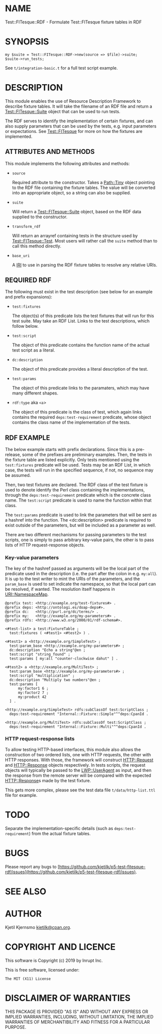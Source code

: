 # NAME

Test::FITesque::RDF - Formulate Test::FITesque fixture tables in RDF

# SYNOPSIS

    my $suite = Test::FITesque::RDF->new(source => $file)->suite;
    $suite->run_tests;

See `t/integration-basic.t` for a full test script example.

# DESCRIPTION

This module enables the use of Resource Description Framework to
describe fixture tables. It will take the filename of an RDF file and
return a [Test::FITesque::Suite](https://metacpan.org/pod/Test::FITesque::Suite) object that can be used to run
tests.

The RDF serves to identify the implementation of certain fixtures, and
can also supply parameters that can be used by the tests, e.g. input
parameters or expectations. See [Test::FITesque](https://metacpan.org/pod/Test::FITesque) for more on how the
fixtures are implemented.

## ATTRIBUTES AND METHODS

This module implements the following attributes and methods:

- `source`

    Required attribute to the constructor. Takes a [Path::Tiny](https://metacpan.org/pod/Path::Tiny) object
    pointing to the RDF file containing the fixture tables. The value will
    be converted into an appropriate object, so a string can also be
    supplied.

- `suite`

    Will return a [Test::FITesque::Suite](https://metacpan.org/pod/Test::FITesque::Suite) object, based on the RDF data supplied to the constructor.

- `transform_rdf`

    Will return an arrayref containing tests in the structure used by
    [Test::FITesque::Test](https://metacpan.org/pod/Test::FITesque::Test). Most users will rather call the `suite`
    method than to call this method directly.

- `base_uri`

    A [IRI](https://metacpan.org/pod/IRI) to use in parsing the RDF fixture tables to resolve any relative URIs.

## REQUIRED RDF

The following must exist in the test description (see below for an example and prefix expansions):

- `test:fixtures`

    The object(s) of this predicate lists the test fixtures that will run
    for this test suite. May take an RDF List. Links to the test
    descriptions, which follow below.

- `test:script`

    The object of this predicate contains the function name of the actual test script as a literal.

- `dc:description`

    The object of this predicate provides a literal description of the test.

- `test:params`

    The object of this predicate links to the paramaters, which may have many different shapes.

- `rdf:type` aka `<a`>

    The object of this predicate is the class of test, which again links
    contains the required `deps:test-requirement` predicate, whose object
    contains the class name of the implementation of the tests.

## RDF EXAMPLE

The below example starts with prefix declarations. Since this is a
pre-release, some of the prefixes are preliminary examples. Then, the
tests in the fixture table are listed explicitly. Only tests mentioned
using the `test:fixtures` predicate will be used. Tests may be an RDF
List, in which case, the tests will run in the specified sequence, if
not, no sequence may be assumed.

Then, two test fixtures are declared. The RDF class of the test
fixture is used to denote identify the Perl class containing the
implementations, through the `deps:test-requirement` predicate which is the
concrete class name. The `test:script` predicate is used to name the
function within that class.

The `test:params` predicate is used to link the parameters that will
be sent as a hashref into the function. The &lt;dc:description> predicate
is required to exist outside of the parameters, but will be included
as a parameter as well.

There are two different mechanisms for passing parameters to the test
scripts, one is simply to pass arbitrary key-value pairs, the other is
to pass lists of HTTP request-response objects.

### Key-value parameters

The key of the hashref passed as arguments will be the local part of
the predicate used in the description (i.e. the part after the colon
in e.g. `my:all`). It is up to the test writer to mint the URIs of
the parameters, and the `param_base` is used to set indicate the
namespace, so that the local part can be resolved, if wanted. The
resolution itself happens in [URI::NamespaceMap](https://metacpan.org/pod/URI::NamespaceMap).

    @prefix test: <http://example.org/test-fixtures#> .
    @prefix deps: <http://ontologi.es/doap-deps#>.
    @prefix dc:   <http://purl.org/dc/terms/> .
    @prefix my:   <http://example.org/my-parameters#> .
    @prefix rdfs: <http://www.w3.org/2000/01/rdf-schema#>.

    <#test-list> a test:FixtureTable ;
      test:fixtures ( <#test1> <#test2> ) .

    <#test1> a <http://example.org/SimpleTest> ;
      test:param_base <http://example.org/my-parameters#> ;
      dc:description "Echo a string"@en ;
      test:script "string_found" ;
      test:params [ my:all "counter-clockwise dahut" ] .

    <#test2> a <http://example.org/MultiTest> ;
      test:param_base <http://example.org/my-parameters#> ;
      test:script "multiplication" ;
      dc:description "Multiply two numbers"@en ;
      test:params [
          my:factor1 6 ;
          my:factor2 7 ;
          my:product 42
      ] .

    <http://example.org/SimpleTest> rdfs:subClassOf test:ScriptClass ;
      deps:test-requirement "Internal::Fixture::Simple"^^deps:CpanId .

    <http://example.org/MultiTest> rdfs:subClassOf test:ScriptClass ;
      deps:test-requirement "Internal::Fixture::Multi"^^deps:CpanId .

### HTTP request-response lists

To allow testing HTTP-based interfaces, this module also allows the
construction of two ordered lists, one with HTTP requests, the other
with HTTP responses. With those, the framework will construct
[HTTP::Request](https://metacpan.org/pod/HTTP::Request) and [HTTP::Response](https://metacpan.org/pod/HTTP::Response) objects respectively. In tests
scripts, the request objects will typically be passed to the
[LWP::UserAgent](https://metacpan.org/pod/LWP::UserAgent) as input, and then the response from the remote
server will be compared with the expected [HTTP::Response](https://metacpan.org/pod/HTTP::Response)s made by
the test fixture.

This gets more complex, please see the test data file
`t/data/http-list.ttl` file for example.

# TODO

Separate the implementation-specific details (such as `deps:test-requirement`)
from the actual fixture tables.

# BUGS

Please report any bugs to
[https://github.com/kjetilk/p5-test-fitesque-rdf/issues](https://github.com/kjetilk/p5-test-fitesque-rdf/issues).

# SEE ALSO

# AUTHOR

Kjetil Kjernsmo <kjetilk@cpan.org>.

# COPYRIGHT AND LICENCE

This software is Copyright (c) 2019 by Inrupt Inc.

This is free software, licensed under:

    The MIT (X11) License

# DISCLAIMER OF WARRANTIES

THIS PACKAGE IS PROVIDED "AS IS" AND WITHOUT ANY EXPRESS OR IMPLIED
WARRANTIES, INCLUDING, WITHOUT LIMITATION, THE IMPLIED WARRANTIES OF
MERCHANTIBILITY AND FITNESS FOR A PARTICULAR PURPOSE.
